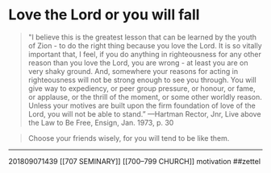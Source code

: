 # Love the Lord or you will fall

>"I believe this is the greatest lesson that can be learned by the youth of Zion - to do the right thing because you love the Lord. It is so vitally important that, I feel, if you do anything in righteousness for any other reason than you love the Lord, you are wrong - at least you are on very shaky ground. And, somewhere your reasons for acting in righteousness will not be strong enough to see you through. You will give way to expediency, or peer group pressure, or honour, or fame, or applause, or the thrill of the moment, or some other worldly reason. Unless your motives are built upon the firm foundation of love of the Lord, you will not be able to stand.”
—Hartman Rector, Jnr, Live above the Law to Be Free, Ensign, Jan. 1973, p. 30


>Choose your friends wisely, for you will tend to be like them.

---
201809071439
[[707 SEMINARY]]
[[700–799 CHURCH]]
motivation
##zettel
